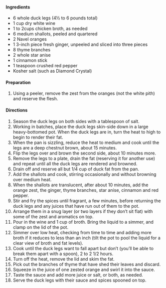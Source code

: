 


#### Ingredients   
* 6 whole duck legs (4½ to 6 pounds total)
* 1 cup dry white wine
* 1 to 2cups chicken broth, as needed
* 6 medium shallots, peeled and quartered
* 2 Navel oranges   
* 1 3-inch piece fresh ginger, unpeeled and sliced into three pieces
* 8 thyme branches
* 2 whole star anise
* 1 cinnamon stick
* 1 teaspoon crushed red pepper
* Kosher salt (such as Diamond Crystal)

#### Preparation    
1. Using a peeler, remove the zest from the oranges (not the white pith) and reserve the flesh.


#### Directions    
1. Season the duck legs on both sides with a tablespoon of salt.
2. Working in batches, place the duck legs skin-side down in a large heavy-bottomed pot. When the duck legs are in, turn the heat to high to begin to render their fat.
3. When the pan is sizzling, reduce the heat to medium and cook until the legs are a deep chestnut brown, about 15 minutes.
4. Flip the legs over and brown the second side, about 10 minutes more.
5. Remove the legs to a plate, drain the fat (reserving it for another use) and repeat until all the duck legs are rendered and browned.
6. Drain off and reserve all but 1/4 cup of duck fat from the pan.
7. Add the shallots and cook, stirring occasionally and without browning over medium heat.
8. When the shallots are translucent, after about 10 minutes, add the orange zest, the ginger, thyme branches, star anise, cinnamon and red pepper.
9. Stir and fry the spices until fragrant, a few minutes, before returning the duck legs and any juices that have run out of them to the pot.
10. Arrange them in a snug layer (or two layers if they don’t sit flat) with some of the zest and aromatics on top.   
11. Pour in the wine and 1 cup of broth. Bring the liquid to a simmer, and clamp on the lid of the pot.
12. Simmer over low heat, checking from time to time and adding more broth if it reduces to less than an inch (tilt the pot to pool the liquid for a clear view of broth and fat levels).
13. Cook until the duck legs want to fall apart but don’t (you’ll be able to break them apart with a spoon), 2 to 2 1/2 hours.
14. Turn off the heat, remove the lid and skim the fat.    
15. Pick out the branches of thyme that have shed their leaves and discard.
16. Squeeze in the juice of one zested orange and swirl it into the sauce.
17. Taste the sauce and add more juice or salt, or both, as needed.
18. Serve the duck legs with their sauce and spices spooned on top.

